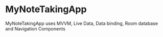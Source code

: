 # MyNoteTakingApp

MyNoteTakingApp uses MVVM, Live Data, Data binding, Room database and Navigation Components
